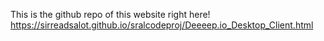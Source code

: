 
This is the github repo of this website right here! 
https://sirreadsalot.github.io/sralcodeproj/Deeeep.io_Desktop_Client.html
